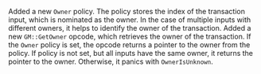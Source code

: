 Added a new `Owner` policy. The policy stores the index of the transaction input, which is nominated as the owner. In the case of multiple inputs with different owners, it helps to identify the owner of the transaction.
Added a new `GM::GetOwner` opcode, which retrieves the owner of the transaction. If the `Owner` policy is set, the opcode returns a pointer to the owner from the policy. If policy is not set, but all inputs have the same owner, it returns the pointer to the owner. Otherwise, it panics with `OwnerIsUnknown`.